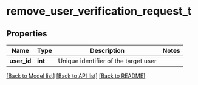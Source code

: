 # remove_user_verification_request_t

## Properties
Name | Type | Description | Notes
------------ | ------------- | ------------- | -------------
**user_id** | **int** | Unique identifier of the target user | 

[[Back to Model list]](../README.md#documentation-for-models) [[Back to API list]](../README.md#documentation-for-api-endpoints) [[Back to README]](../README.md)


